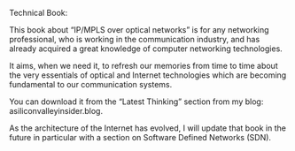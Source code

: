 Technical Book:

This book about “IP/MPLS over optical networks” is for any networking professional, who is working in the communication industry, and has already acquired a great knowledge of computer networking technologies.

It aims, when we need it, to refresh our memories from time to time about the very essentials of optical and Internet technologies which are becoming fundamental to our communication systems. 

You can download it from the “Latest Thinking” section from my blog: asiliconvalleyinsider.blog.

As the architecture of the Internet has evolved, I will update that book in the future in particular with a section on Software Defined Networks (SDN).
